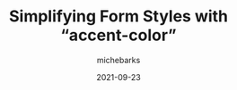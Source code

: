 ---
author: michebarks
date: 2021-09-23
permalink: false
publisher: smashingmag
tags:
  - css
  - forms
target_url: https://www.smashingmagazine.com/2021/09/simplifying-form-styles-accent-color/
title: Simplifying Form Styles with “accent-color”
---